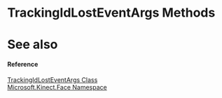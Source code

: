 TrackingIdLostEventArgs Methods  
===============================  

<span id="ID4EI"></span>

See also  
========  

<span id="ID4EK"></span>
#### Reference  

[TrackingIdLostEventArgs Class](../TrackingIdLostEventArgs.md)  
 [Microsoft.Kinect.Face Namespace](../../Kinect.Face.md)  



<!--Please do not edit the data in the comment block below.-->
<!--
TOCTitle : TrackingIdLostEventArgs Methods
RLTitle : TrackingIdLostEventArgs Methods
KeywordK : TrackingIdLostEventArgs class, methods
KeywordA : Methods.T:Microsoft.Kinect.Face.TrackingIdLostEventArgs
AssetID : Methods.T:Microsoft.Kinect.Face.TrackingIdLostEventArgs
Locale : en-us
CommunityContent : 1
TargetOS : Windows
TopicType : kbSyntax
DocSet : K4Wv2
ProjType : K4Wv2Proj
Technology : Kinect for Windows
Product : Kinect for Windows SDK v2
productversion : 20
-->
